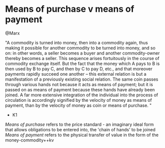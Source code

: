 Means of purchase v means of payment
========================
@Marx

"A commodity is turned into money, then into a commodity again, thus making it possible for another commodity to be turned into money, and so on: in other words, a seller becomes a buyer and another commodity-owner thereby becomes a seller. This sequence arises fortuitously in the course of commodity exchange itself. But the fact that the money which A pays to B is then used by B to pay C, and then by C to pay D, etc., and that moreover payments rapidly succeed one another – this external relation is but a manifestation of a previously existing social relation. The same coin passes through various hands not because it acts as means of payment; but it is passed on as means of payment because these hands have already been joined. A far more extensive integration of the individual into the process of circulation is accordingly signified by the velocity of money as means of payment, than by the velocity of money as coin or means of purchase. "
- K1

*Means of purchase* refers to the price standard - an imaginary ideal form that allows obligations to be entered into, the 'chain of hands' to be joined
*Means of payment* refers to the physical transfer of value in the form of the money-commodity++kv